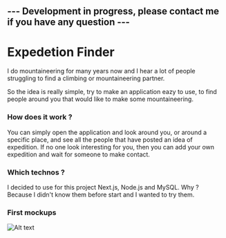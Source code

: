 ## --- Development in progress, please contact me if you have any question ---

# Expedetion Finder

I do mountaineering for many years now and I hear a lot of people struggling to find a climbing or mountaineering partner.

So the idea is really simple, try to make an application eazy to use, to find people around you that would like to make some mountaineering.

### How does it work ? 

You can simply open the application and look around you, or around a specific place, and see all the people that have posted an idea of expedition.
If no one look interesting for you, then you can add your own expedition and wait for someone to make contact.

### Which technos ?

I decided to use for this project Next.js, Node.js and MySQL. Why ? Because I didn't know them before start and I wanted to try them.

### First mockups

![Alt text](https://res.cloudinary.com/matetlot/image/upload/v1642154249/samples/mockup_mtomkw.png "mockups")
